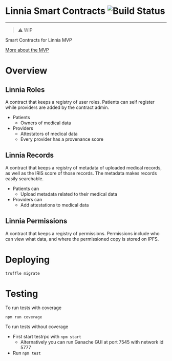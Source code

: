 # Linnia Smart Contracts ![Build Status](https://circleci.com/gh/ConsenSys/Linnia-Smart-Contracts.png?circle-token=:circle-token&style=shield)
---
> :warning: WIP

Smart Contracts for Linnia MVP

[More about the MVP](./docs/mvp.md)

# Overview
## Linnia Roles
A contract that keeps a registry of user roles. Patients can self register while providers are added by the contract admin.

- Patients
  - Owners of medical data
- Providers
  - Attestators of medical data
  - Every provider has a provenance score

## Linnia Records
A contract that keeps a registry of metadata of uploaded medical records, as well as the IRIS score of those records. The metadata makes records easily searchable.

- Patients can
  - Upload metadata related to their medical data
- Providers can
  - Add attestations to medical data

## Linnia Permissions
A contract that keeps a registry of permissions. Permissions include who can view what data, and where the permissioned copy is stored on IPFS.

# Deploying
```
truffle migrate
```

# Testing
To run tests with coverage
```
npm run coverage
```

To run tests without coverage
- First start testrpc with `npm start`
  - Alternatively you can run Ganache GUI at port 7545 with network id 5777
- Run `npm test`
